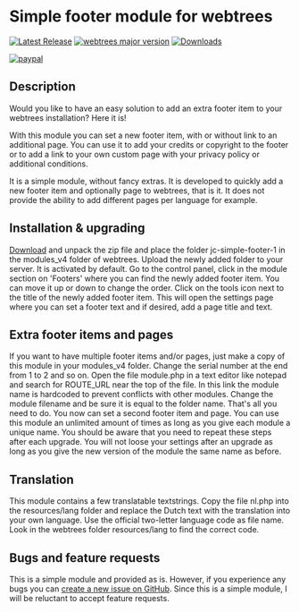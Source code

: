 Simple footer module for webtrees
=================================

[![Latest Release](https://img.shields.io/github/release/JustCarmen/webtrees-simple-footer.svg)][1]
[![webtrees major version](https://img.shields.io/badge/webtrees-v2.1.x-green)][2]
[![Downloads](https://img.shields.io/github/downloads/JustCarmen/webtrees-simple-footer/total.svg)]()

[![paypal](https://www.paypalobjects.com/en_US/i/btn/btn_donateCC_LG.gif)](https://www.paypal.com/cgi-bin/webscr?cmd=_donations&business=XPBC2W85M38AS&item_name=webtrees%20modules%20by%20JustCarmen&currency_code=EUR)

Description
------------
Would you like to have an easy solution to add an extra footer item to your webtrees installation?
Here it is!

With this module you can set a new footer item, with or without link to an additional page. You can use it to add your credits or copyright to the footer or to add a link to your own custom page with your privacy policy or additional conditions.

It is a simple module, without fancy extras. It is developed to quickly add a new footer item and optionally page to webtrees, that is it. It does not provide the ability to add different pages per language for example.

Installation & upgrading
------------------------
[Download][1] and unpack the zip file and place the folder jc-simple-footer-1 in the modules_v4 folder of webtrees. Upload the newly added folder to your server. It is activated by default. Go to the control panel, click in the module section on 'Footers' where you can find the newly added footer item. You can move it up or down to change the order. Click on the tools icon next to the title of the newly added footer item. This will open the settings page where you can set a footer text and if desired, add a page title and text.

Extra footer items and pages
---------------------
If you want to have multiple footer items and/or pages, just make a copy of this module in your modules_v4 folder. Change the serial number at the end from 1 to 2 and so on. Open the file module.php in a text editor like notepad and search for ROUTE_URL near the top of the file. In this link the module name is hardcoded to prevent conflicts with other modules. Change the module filename and be sure it is equal to the folder name. That's all you need to do. You now can set a second footer item and page. You can use this module an unlimited amount of times as long as you give each module a unique name. You should be aware that you need to repeat these steps after each upgrade. You will not loose your settings after an upgrade as long as you give the new version of the module the same name as before.

Translation
-----------
This module contains a few translatable textstrings. Copy the file nl.php into the resources/lang folder and replace the Dutch text with the translation into your own language. Use the official two-letter language code as file name. Look in the webtrees folder resources/lang to find the correct code.

Bugs and feature requests
-------------------------
This is a simple module and provided as is. However, if you experience any bugs you can [create a new issue on GitHub][3]. Since this is a simple module, I will be reluctant to accept feature requests.

 [1]: https://github.com/JustCarmen/webtrees-simple-footer/releases/latest
 [2]: https://webtrees.github.io/download/
 [3]: https://github.com/JustCarmen/webtrees-simple-footer/issues?state=open
